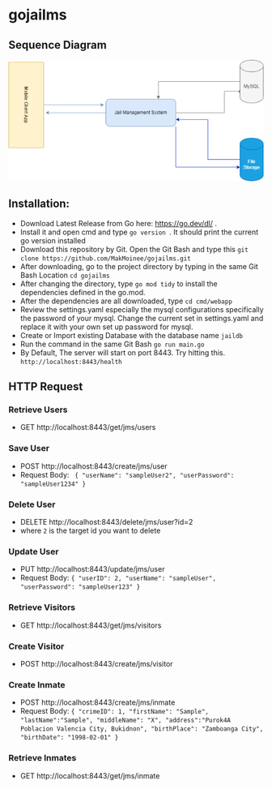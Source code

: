 # gojailms
## Sequence Diagram
![Database Schema](SequenceDiagram.png)
## Installation:
- Download Latest Release from Go here: https://go.dev/dl/ .
- Install it and open cmd and type ``go version ``. It should print the current go version installed
- Download this repository by Git. Open the Git Bash and type this `` git clone https://github.com/MakMoinee/gojailms.git ``
- After downloading, go to the project directory by typing in the same Git Bash Location `` cd gojailms ``
- After changing the directory, type ``go mod tidy`` to install the dependencies defined in the go.mod.
- After the dependencies are all downloaded, type `` cd cmd/webapp ``
- Review the settings.yaml especially the mysql configurations specifically the password of your mysql. Change the current set in settings.yaml and replace it with your own set up password for mysql.
- Create or Import existing Database with the database name ``jaildb``
- Run the command in the same Git Bash ``go run main.go``
- By Default, The server will start on port 8443. Try hitting this. ``http://localhost:8443/health``

## HTTP Request
### Retrieve Users
- GET http://localhost:8443/get/jms/users
### Save User
- POST http://localhost:8443/create/jms/user
- Request Body: 
`` {
    "userName": "sampleUser2",
    "userPassword": "sampleUser1234"
}``
### Delete User
- DELETE http://localhost:8443/delete/jms/user?id=2
- where `2` is the target id you want to delete
### Update User
- PUT http://localhost:8443/update/jms/user
- Request Body: `` {
    "userID": 2,
    "userName": "sampleUser",
    "userPassword": "sampleUser123"
} ``
### Retrieve Visitors
- GET http://localhost:8443/get/jms/visitors
### Create Visitor
- POST http://localhost:8443/create/jms/visitor
### Create Inmate
- POST http://localhost:8443/create/jms/inmate
- Request Body: `` {
    "crimeID": 1,
    "firstName": "Sample",
    "lastName":"Sample",
    "middleName": "X",
    "address":"Purok4A Poblacion Valencia City, Bukidnon",
    "birthPlace": "Zamboanga City",
    "birthDate": "1998-02-01"
} ``
### Retrieve Inmates
- GET http://localhost:8443/get/jms/inmate
